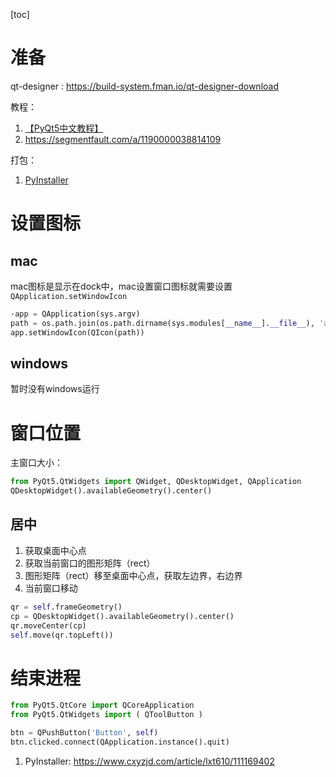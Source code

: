 [toc]

# 准备

qt-designer : https://build-system.fman.io/qt-designer-download

教程：

1. [【PyQt5中文教程】](https://www.bookstack.cn/read/PyQt5-Chinese-tutoral/hello_world.md)
2. https://segmentfault.com/a/1190000038814109

打包：

1. [PyInstaller](https://www.cxyzjd.com/article/lxt610/111169402)

# 设置图标

## mac

mac图标是显示在dock中，mac设置窗口图标就需要设置 `QApplication.setWindowIcon`

```python
·app = QApplication(sys.argv)
path = os.path.join(os.path.dirname(sys.modules[__name__].__file__), 'assert/icon.icns')
app.setWindowIcon(QIcon(path))
```

## windows

暂时没有windows运行

# 窗口位置

主窗口大小：

```python
from PyQt5.QtWidgets import QWidget, QDesktopWidget, QApplication
QDesktopWidget().availableGeometry().center()
```

## 居中

1. 获取桌面中心点
2. 获取当前窗口的图形矩阵（rect）
3. 图形矩阵（rect）移至桌面中心点，获取左边界，右边界
4. 当前窗口移动

```python
qr = self.frameGeometry()
cp = QDesktopWidget().availableGeometry().center()
qr.moveCenter(cp)
self.move(qr.topLeft())
```

# 结束进程

```python
from PyQt5.QtCore import QCoreApplication
from PyQt5.QtWidgets import ( QToolButton )

btn = QPushButton('Button', self)
btn.clicked.connect(QApplication.instance().quit)
```

1. PyInstaller: https://www.cxyzjd.com/article/lxt610/111169402
